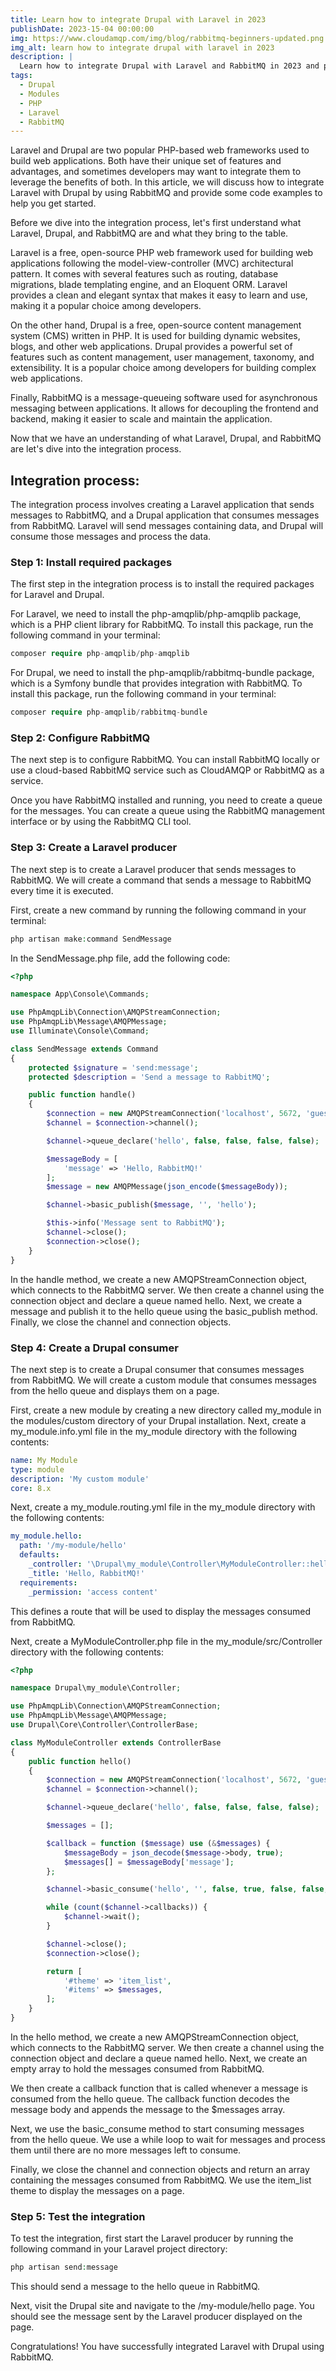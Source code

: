 ```yaml
---
title: Learn how to integrate Drupal with Laravel in 2023
publishDate: 2023-15-04 00:00:00
img: https://www.cloudamqp.com/img/blog/rabbitmq-beginners-updated.png
img_alt: learn how to integrate drupal with laravel in 2023
description: |
  Learn how to integrate Drupal with Laravel and RabbitMQ in 2023 and provide some code examples to help you get started.
tags:
  - Drupal
  - Modules
  - PHP
  - Laravel
  - RabbitMQ
---
```


Laravel and Drupal are two popular PHP-based web frameworks used to build web applications. 
Both have their unique set of features and advantages, and sometimes developers may want to integrate them to leverage the benefits of both. 
In this article, we will discuss how to integrate Laravel with Drupal by using RabbitMQ and provide some code examples to help you get started.

Before we dive into the integration process, let's first understand what Laravel, Drupal, and RabbitMQ are and what they bring to the table.

Laravel is a free, open-source PHP web framework used for building web applications following the model-view-controller (MVC) architectural pattern. 
It comes with several features such as routing, database migrations, blade templating engine, and an Eloquent ORM. 
Laravel provides a clean and elegant syntax that makes it easy to learn and use, making it a popular choice among developers.

On the other hand, Drupal is a free, open-source content management system (CMS) written in PHP. It is used for building dynamic websites, blogs, and other web applications. Drupal provides a powerful set of features such as content management, user management, taxonomy, and extensibility. It is a popular choice among developers for building complex web applications.

Finally, RabbitMQ is a message-queueing software used for asynchronous messaging between applications. It allows for decoupling the frontend and backend, making it easier to scale and maintain the application.

Now that we have an understanding of what Laravel, Drupal, and RabbitMQ are let's dive into the integration process.

## Integration process:

The integration process involves creating a Laravel application that sends messages to RabbitMQ, and a Drupal application that consumes messages from RabbitMQ. Laravel will send messages containing data, and Drupal will consume those messages and process the data.

### Step 1: Install required packages

The first step in the integration process is to install the required packages for Laravel and Drupal.

For Laravel, we need to install the php-amqplib/php-amqplib package, which is a PHP client library for RabbitMQ. To install this package, run the following command in your terminal:

```php
composer require php-amqplib/php-amqplib
```

For Drupal, we need to install the php-amqplib/rabbitmq-bundle package, which is a Symfony bundle that provides integration with RabbitMQ. To install this package, run the following command in your terminal:

```php
composer require php-amqplib/rabbitmq-bundle
```


### Step 2: Configure RabbitMQ

The next step is to configure RabbitMQ. You can install RabbitMQ locally or use a cloud-based RabbitMQ service such as CloudAMQP or RabbitMQ as a service.

Once you have RabbitMQ installed and running, you need to create a queue for the messages. You can create a queue using the RabbitMQ management interface or by using the RabbitMQ CLI tool.

### Step 3: Create a Laravel producer

The next step is to create a Laravel producer that sends messages to RabbitMQ. We will create a command that sends a message to RabbitMQ every time it is executed.

First, create a new command by running the following command in your terminal:

```php
php artisan make:command SendMessage
```

In the SendMessage.php file, add the following code:

```php
<?php

namespace App\Console\Commands;

use PhpAmqpLib\Connection\AMQPStreamConnection;
use PhpAmqpLib\Message\AMQPMessage;
use Illuminate\Console\Command;

class SendMessage extends Command
{
    protected $signature = 'send:message';
    protected $description = 'Send a message to RabbitMQ';

    public function handle()
    {
        $connection = new AMQPStreamConnection('localhost', 5672, 'guest', 'guest');
        $channel = $connection->channel();

        $channel->queue_declare('hello', false, false, false, false);

        $messageBody = [
            'message' => 'Hello, RabbitMQ!'
        ];
        $message = new AMQPMessage(json_encode($messageBody));

        $channel->basic_publish($message, '', 'hello');

        $this->info('Message sent to RabbitMQ');
        $channel->close();
        $connection->close();
    }
}
```

In the handle method, we create a new AMQPStreamConnection object, which connects to the RabbitMQ server. 
We then create a channel using the connection object and declare a queue named hello. 
Next, we create a message and publish it to the hello queue using the basic_publish method. 
Finally, we close the channel and connection objects.

### Step 4: Create a Drupal consumer

The next step is to create a Drupal consumer that consumes messages from RabbitMQ. 
We will create a custom module that consumes messages from the hello queue and displays them on a page.

First, create a new module by creating a new directory called my_module in the modules/custom directory of your Drupal installation. 
Next, create a my_module.info.yml file in the my_module directory with the following contents:

```yml
name: My Module
type: module
description: 'My custom module'
core: 8.x
```
Next, create a my_module.routing.yml file in the my_module directory with the following contents:

```yml
my_module.hello:
  path: '/my-module/hello'
  defaults:
    _controller: '\Drupal\my_module\Controller\MyModuleController::hello'
    _title: 'Hello, RabbitMQ!'
  requirements:
    _permission: 'access content'
```
This defines a route that will be used to display the messages consumed from RabbitMQ.

Next, create a MyModuleController.php file in the my_module/src/Controller directory with the following contents:

```php
<?php

namespace Drupal\my_module\Controller;

use PhpAmqpLib\Connection\AMQPStreamConnection;
use PhpAmqpLib\Message\AMQPMessage;
use Drupal\Core\Controller\ControllerBase;

class MyModuleController extends ControllerBase
{
    public function hello()
    {
        $connection = new AMQPStreamConnection('localhost', 5672, 'guest', 'guest');
        $channel = $connection->channel();

        $channel->queue_declare('hello', false, false, false, false);

        $messages = [];

        $callback = function ($message) use (&$messages) {
            $messageBody = json_decode($message->body, true);
            $messages[] = $messageBody['message'];
        };

        $channel->basic_consume('hello', '', false, true, false, false, $callback);

        while (count($channel->callbacks)) {
            $channel->wait();
        }

        $channel->close();
        $connection->close();

        return [
            '#theme' => 'item_list',
            '#items' => $messages,
        ];
    }
}
```
In the hello method, we create a new AMQPStreamConnection object, which connects to the RabbitMQ server. We then create a channel using the connection object and declare a queue named hello. Next, we create an empty array to hold the messages consumed from RabbitMQ.

We then create a callback function that is called whenever a message is consumed from the hello queue. The callback function decodes the message body and appends the message to the $messages array.

Next, we use the basic_consume method to start consuming messages from the hello queue. We use a while loop to wait for messages and process them until there are no more messages left to consume.

Finally, we close the channel and connection objects and return an array containing the messages consumed from RabbitMQ. We use the item_list theme to display the messages on a page.

### Step 5: Test the integration

To test the integration, first start the Laravel producer by running the following command in your Laravel project directory:

```php
php artisan send:message
```
This should send a message to the hello queue in RabbitMQ.

Next, visit the Drupal site and navigate to the /my-module/hello page. You should see the message sent by the Laravel producer displayed on the page.

Congratulations! You have successfully integrated Laravel with Drupal using RabbitMQ.
